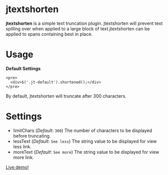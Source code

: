 jtextshorten
============

**jtextshorten** is a simple text truncation plugin. jtextshorten will prevent text spilling over when applied to a large block of text.jtextshorten can be applied to spans containing best in place.

Usage
============

**Default Settings**

```
<pre>
  <div>$('.jt-default').shortened();</div>
</pre>
```
By default, jtextshorten will truncate after 300 characters.

Settings
============

* limitChars (*Default*: `300`) The number of characters to be displayed before truncating.
* lessText (*Default*: `See less`) The string value to be displayed for view less link.
* moreText (*Default*: `See more`) The string value to be displayed for view more link.

[Live demo!](http://kiprosh.github.io/jtextshorten/demo.html)
